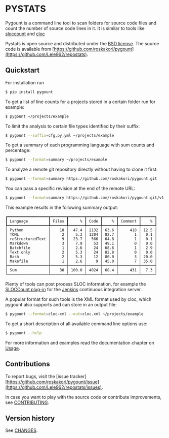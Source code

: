 # PYSTATS

Pygount is a command line tool to scan folders for source code files and
count the number of source code lines in it. It is similar to tools like
[sloccount](https://www.dwheeler.com/sloccount/) and
[cloc](https://github.com/AlDanial/cloc) 

Pystats is open source and distributed under the
[BSD license](https://opensource.org/licenses/BSD-3-Clause). The source
code is available from [https://github.com/roskakori/pygount](https://github.com/Lele962/repostats).

## Quickstart

For installation run

```bash
$ pip install pygount
```

To get a list of line counts for a projects stored in a certain folder run for
example:

```bash
$ pygount ~/projects/example
```

To limit the analysis to certain file types identified by their suffix:

```bash
$ pygount --suffix=cfg,py,yml ~/projects/example
```

To get a summary of each programming language with sum counts and percentage:

```bash
$ pygount --format=summary ~/projects/example
```

To analyze a remote git repository directly without having to clone it first:

```bash
$ pygount --format=summary https://github.com/roskakori/pygount.git
```

You can pass a specific revision at the end of the remote URL:

```bash
$ pygount --format=summary https://github.com/roskakori/pygount.git/v1.5.1
```

This example results in the following summary output:

```
┏━━━━━━━━━━━━━━━━━━┳━━━━━━━┳━━━━━━━┳━━━━━━┳━━━━━━┳━━━━━━━━━┳━━━━━━┓
┃ Language         ┃ Files ┃     % ┃ Code ┃    % ┃ Comment ┃    % ┃
┡━━━━━━━━━━━━━━━━━━╇━━━━━━━╇━━━━━━━╇━━━━━━╇━━━━━━╇━━━━━━━━━╇━━━━━━┩
│ Python           │    18 │  47.4 │ 2132 │ 63.6 │     418 │ 12.5 │
│ TOML             │     2 │   5.3 │ 1204 │ 82.7 │       1 │  0.1 │
│ reStructuredText │     9 │  23.7 │  566 │ 64.8 │       1 │  0.1 │
│ Markdown         │     3 │   7.9 │   53 │ 49.1 │       0 │  0.0 │
│ Batchfile        │     1 │   2.6 │   24 │ 68.6 │       1 │  2.9 │
│ Text only        │     2 │   5.3 │   24 │ 82.8 │       0 │  0.0 │
│ Bash             │     2 │   5.3 │   12 │ 80.0 │       3 │ 20.0 │
│ Makefile         │     1 │   2.6 │    9 │ 45.0 │       7 │ 35.0 │
├──────────────────┼───────┼───────┼──────┼──────┼─────────┼──────┤
│ Sum              │    38 │ 100.0 │ 4024 │ 68.4 │     431 │  7.3 │
└──────────────────┴───────┴───────┴──────┴──────┴─────────┴──────┘
```

Plenty of tools can post process SLOC information, for example the
[SLOCCount plug-in](https://wiki.jenkins-ci.org/display/JENKINS/SLOCCount+Plugin)
for the [Jenkins](https://jenkins.io/) continuous integration server.

A popular format for such tools is the XML format used by cloc, which pygount
also supports and can store in an output file:

```bash
$ pygount --format=cloc-xml --out=cloc.xml ~/projects/example
```

To get a short description of all available command line options use:

```bash
$ pygount --help
```

For more information and examples read the documentation chapter on
[Usage](https://pygount.readthedocs.io/en/latest/usage.html).

## Contributions

To report bugs, visit the
[issue tracker][https://github.com/roskakori/pygount/issue](https://github.com/Lele962/repostats/issues).

In case you want to play with the source code or contribute improvements, see
[CONTRIBUTING](https://pygount.readthedocs.io/en/latest/contributing.html).

## Version history

See [CHANGES](https://pygount.readthedocs.io/en/latest/changes.html).
